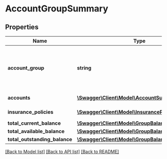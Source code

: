 # AccountGroupSummary

## Properties
Name | Type | Description | Notes
------------ | ------------- | ------------- | -------------
**account_group** | **string** | Account group is a classification of accounts according to their common characteristics. This is a reference data field. Please use /v1/apac/utilities/referenceData/{accountGroup} resource to get valid value of this field with description. You can use the field name as the referenceCode parameter to retrieve the values. | 
**accounts** | [**\Swagger\Client\Model\AccountSummary[]**](AccountSummary.md) | Summarized list of each account type under a specific product group, held by customer | 
**insurance_policies** | [**\Swagger\Client\Model\InsurancePolicySummary[]**](InsurancePolicySummary.md) | Summarized list of every insurance policy held by the customer. | [optional] 
**total_current_balance** | [**\Swagger\Client\Model\GroupBalance**](GroupBalance.md) |  | [optional] 
**total_available_balance** | [**\Swagger\Client\Model\GroupBalance**](GroupBalance.md) |  | [optional] 
**total_outstanding_balance** | [**\Swagger\Client\Model\GroupBalance**](GroupBalance.md) |  | [optional] 

[[Back to Model list]](../../README.md#documentation-for-models) [[Back to API list]](../../README.md#documentation-for-api-endpoints) [[Back to README]](../../README.md)

